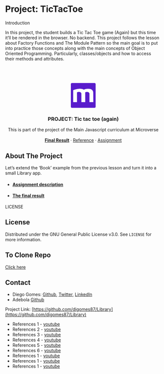 # Project: TicTacToe
Introduction

In this project, the student builds a Tic Tac Toe game (Again) but this time it’ll be rendered in the browser. No backend. This project follows the lesson about Factory Functions and The Module Pattern so the main goal is to put into practice those concepts along with the main concepts of Object Oriented Programming. Particularly, classes/objects and how to access their methods and attributes.
# 

<br />
<p align="center">
  <a href="https://www.microverse.org">
    <img src="microverse.png" alt="Logo" width="80" height="80">
  </a>

  <h3 align="center">PROJECT: Tic tac toe (again)</h3>

  <p align="center">
    This is part of the project of the Main Javascript curriculum at Microverse
    <br />
    <br />
    <a href="#"><strong>Final Result</strong></a>
    ·
    <a href="https://www.theodinproject.com/">Reference</a>
    ·
    <a href="https://www.theodinproject.com/courses/javascript/lessons/tic-tac-toe-javascript">Assignment</a>
  </p>
</p>

<!-- ABOUT THE PROJECT -->
## About The Project

Let’s extend the ‘Book’ example from the previous lesson and turn it into a small Library app.

* #### [Assignment description](https://www.theodinproject.com/courses/javascript/lessons/tic-tac-toe-javascript)
* #### [The final result]()	

LICENSE
## License

Distributed under the GNU General Public License v3.0. See `LICENSE` for more information.

## To Clone Repo

[Click here](https://github.com/onedebos/js-tictactoe.git)

<!-- CONTACT -->
## Contact

* Diego Gomes: [Github](https://github.com/digomes87), [Twitter](https://twitter.com/devdiegogo),
[LinkedIn](https://www.linkedin.com/in/diego-gomes-6b208384/)
* Adebola [Github](https://github.com/onedebos)

Project Link: [https://github.com/digomes87/Library](https://github.com/digomes87/Library)


[product-screenshot]: img/mockup.png

* References 1 - [youtube](https://www.youtube.com/watch?v=P2TcQ3h0ipQ)
* References 2 - [youtube](https://www.youtube.com/watch?v=yaPUl31nypk)
* References 3 - [youtube](https://www.youtube.com/watch?v=TD5EaIkhSTQ)
* References 4 - [youtube](https://www.youtube.com/watch?v=M258B1b_pMs)
* References 5 - [youtube](https://www.youtube.com/watch?v=Mb4LIoxqIns)
* References 6 - [youtube](https://www.youtube.com/watch?v=ByuAHXr1ytg)
* References 1 - [youtube](https://www.youtube.com/watch?v=Mb4LIoxqIns)
* References 1 - [youtube](https://www.youtube.com/watch?v=Mb4LIoxqIns)
* References 1 - [youtube](https://www.youtube.com/watch?v=Mb4LIoxqIns)
